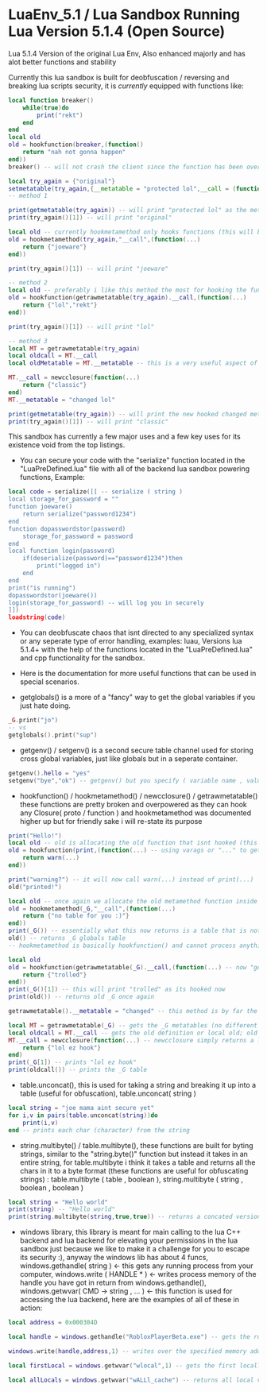 # LuaEnv_5.1 / Lua Sandbox Running Lua Version 5.1.4 (Open Source)
Lua 5.1.4 Version of the original Lua Env, Also enhanced majorly and has alot better functions and stability

Currently this lua sandbox is built for deobfuscation / reversing and breaking lua scripts security, it is *currently* equipped with functions like:
```lua
local function breaker()
    while(true)do
        print("rekt")
    end
end
local old
old = hookfunction(breaker,(function()
    return "nah not gonna happen"
end))
breaker() -- will not crash the client since the function has been overriden

local try_again = {"original"}
setmetatable(try_again,{__metatable = "protected lol",__call = (function()return try_again end)}) -- for metatables we will do a little trolling (there is 3 ways you can go about handling this)
-- method 1

print(getmetatable(try_again)) -- will print "protected lol" as the metatable thinks it has cornered us, but fear not as we have some special functions to deal just with this.
print(try_again()[1]) -- will print "original"

local old -- currently hookmetamethod only hooks functions (this will be fixed in a later update)
old = hookmetamethod(try_again,"__call",(function(...)
    return {"joeware"}
end))

print(try_again()[1]) -- will print "joeware"

-- method 2
local old -- preferably i like this method the most for hooking the function because it is faster then the common method (method 3)
old = hookfunction(getrawmetatable(try_again).__call,(function(...)
    return {"lol","rekt"}
end))

print(try_again()[1]) -- will print "lol"

-- method 3
local MT = getrawmetatable(try_again)
local oldcall = MT.__call
local oldMetatable = MT.__metatable -- this is a very useful aspect of method 3 as you can (CURRENTLY) only replace non-functions with method 3 as hookmetamethod is shit right now

MT.__call = newcclosure(function(...)
    return {"classic"}
end)
MT.__metatable = "changed lol"

print(getmetatable(try_again)) -- will print the new hooked changed metatable 
print(try_again()[1]) -- will print "classic"
```
This sandbox has currently a few major uses and a few key uses for its existence void from the top listings.

* You can secure your code with the "serialize" function located in the "LuaPreDefined.lua" file with all of the backend lua sandbox powering functions, Example:
```lua
local code = serialize([[ -- serialize ( string )
local storage_for_password = ""
function joeware()
    return serialize("password1234")
end
function dopasswordstor(password)
    storage_for_password = password
end
local function login(password)
    if(deserialize(password)=="password1234")then
        print("logged in")
    end
end
print("is running")
dopasswordstor(joeware())
login(storage_for_password) -- will log you in securely
]])
loadstring(code)
```
* You can deobfuscate chaos that isnt directed to any specialized syntax or any seperate type of error handling, examples: luau, Versions lua 5.1.4+ with the help of the functions located in the "LuaPreDefined.lua" and cpp functionality for the sandbox.
* Here is the documentation for more useful functions that can be used in special scenarios.

* getglobals() is a more of a "fancy" way to get the global variables if you just hate doing.
```lua
_G.print("jo")
-- vs
getglobals().print("sup")
```

* getgenv() / setgenv() is a second secure table channel used for storing cross global variables, just like globals but in a seperate container.
```lua
getgenv().hello = "yes" 
setgenv("bye","ok") -- getgenv() but you specify ( variable name , value ) [[ useful in some cases but mainly useless ]]
```

* hookfunction() / hookmetamethod() / newcclosure() / getrawmetatable() these functions are pretty broken and overpowered as they can hook any Closure( proto / function ) and hookmetamethod was documented higher up but for friendly sake i will re-state its purpose
```lua
print("Hello!")
local old -- old is allocating the old function that isnt hooked (this is print before it was hooked)
old = hookfunction(print,(function(...) -- using varags or "..." to get every variable passed for a better printing method
    return warn(...)
end))

print("warning?") -- it will now call warn(...) instead of print(...)
old("printed!")

local old -- once again we allocate the old metamethod function inside of old to call it later
old = hookmetamethod(_G,"__call",(function(...)
    return {"no table for you :)"}
end))
print(_G()) -- essentially what this now returns is a table that is not _G but is now the {"no table for you :)"}, get what i mean? ill re-iterate what i just said.
old() -- returns _G globals table
-- hookmetamethod is basically hookfunction() and cannot process anything besides functions for now but this issue will be fixed. basically this is hookmetamethod for you lua nerds

local old
old = hookfunction(getrawmetatable(_G).__call,(function(...) -- now "getrawmetatable" pulls the metatable and returns it to lua (simply it returns a modifiable table to change the metamethods that are defined in a table (that isnt readonly)
    return {"trolled"}
end))
print(_G()[1]) -- this will print "trolled" as its hooked now
print(old()) -- returns old _G once again

getrawmetatable().__metatable = "changed" -- this method is by far the most raw you can get when it comes to changing metamethods as you can also do

local MT = getrawmetatable(_G) -- gets the _G metatables (no different from the examples above with getrawmetatable)
local oldcall = MT.__call -- gets the old definition or local old; old = hookfunction(getrawmetatable(_G).__call,(function()return nil end)) , the ; in the syntax there is just to divide the lines.
MT.__call = newcclosure(function(...) -- newcclosure simply returns a lua closure back as it isnt yet working.
    return {"lol ez hook"}
end)
print(_G[1]) -- prints "lol ez hook"
print(oldcall()) -- prints the _G table
```
* table.unconcat(), this is used for taking a string and breaking it up into a table (useful for obfuscation), table.unconcat( string )
```lua
local string = "joe mama aint secure yet"
for i,v in pairs(table.unconcat(string))do
    print(i,v)
end -- prints each char (character) from the string
```
* string.multibyte() / table.multibyte(), these functions are built for byting strings, similar to the "string.byte()" function but instead it takes in an entire string, for table.multibyte i think it takes a table and returns all the chars in it to a byte format (these functions are useful for obfuscating strings) : table.multibyte ( table , boolean ), string.multibyte ( string , boolean , boolean )
```lua
local string = "Hello world"
print(string) -- "Hello world"
print(string.multibyte(string,true,true)) -- returns a concated version of the string, [[ argument 2 is for if you want your string to have automatic \ to add security and argument 3 is to decide whether to return it in a table format or a string ( false , true )
```
* windows library, this library is meant for main calling to the lua C++ backend and lua backend for elevating your permissions in the lua sandbox just because we like to make it a challenge for you to escape its security :), anyway the windows lib has about 4 funcs, windows.gethandle( string ) <- this gets any running process from your computer, windows.write ( HANDLE * ) <- writes process memory of the handle you have got in return from windows.gethandle(), windows.getwvar( CMD -> string , ... ) <- this function is used for accessing the lua backend, here are the examples of all of these in action:
```lua
local address = 0x000304D

local handle = windows.gethandle("RobloxPlayerBeta.exe") -- gets the roblox process and stores it

windows.write(handle,address,1) -- writes over the specified memory addresses memory

local firstLocal = windows.getwvar("wlocal",1) -- gets the first locally defined variable in the entire lua backend part of the sandbox

local allLocals = windows.getwvar("wALLl_cache") -- returns all local variables in the backend sandbox
```
